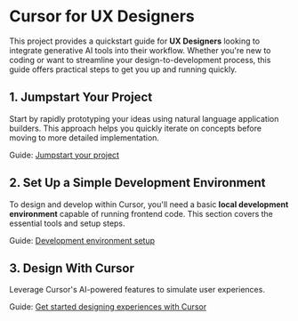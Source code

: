 # Cursor for UX Designers

This project provides a quickstart guide for **UX Designers** looking to integrate generative AI tools into their workflow. Whether you're new to coding or want to streamline your design-to-development process, this guide offers practical steps to get you up and running quickly.

## 1\. Jumpstart Your Project

Start by rapidly prototyping your ideas using natural language application builders. This approach helps you quickly iterate on concepts before moving to more detailed implementation.

Guide: [Jumpstart your project](/jumpstart-your-project.md)

## 2\. Set Up a Simple Development Environment

To design and develop within Cursor, you'll need a basic **local development environment** capable of running frontend code. This section covers the essential tools and setup steps.

Guide: [Development environment setup](/development-environment-setup.md)

## 3\. Design With Cursor

Leverage Cursor's AI-powered features to simulate user experiences.

Guide: [Get started designing experiences with Cursor](/quickstart.md)


